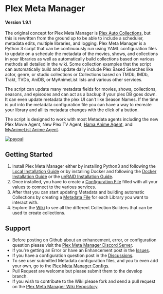 # Plex Meta Manager
#### Version 1.9.1

The original concept for Plex Meta Manager is [Plex Auto Collections](https://github.com/mza921/Plex-Auto-Collections), but this is rewritten from the ground up to be able to include a scheduler, metadata edits, multiple libraries, and logging. Plex Meta Manager is a Python 3 script that can be continuously run using YAML configuration files to update on a schedule the metadata of the movies, shows, and collections in your libraries as well as automatically build collections based on various methods all detailed in the wiki. Some collection examples that the script can automatically build and update daily include Plex Based Searches like actor, genre, or studio collections or Collections based on TMDb, IMDb, Trakt, TVDb, AniDB, or MyAnimeList lists and various other services.

The script can update many metadata fields for movies, shows, collections, seasons, and episodes and can act as a backup if your plex DB goes down. It can even update metadata the plex UI can't like Season Names. If the time is put into the metadata configuration file you can have a way to recreate your library and all its metadata changes with the click of a button.

The script is designed to work with most Metadata agents including the new Plex Movie Agent, New Plex TV Agent, [Hama Anime Agent](https://github.com/ZeroQI/Hama.bundle), and [MyAnimeList Anime Agent](https://github.com/Fribb/MyAnimeList.bundle).

[![paypal](https://www.paypalobjects.com/en_US/i/btn/btn_donateCC_LG.gif)](https://www.paypal.com/donate?business=JTK3CVKF3ZHP2&item_name=Plex+Meta+Manager&currency_code=USD) 

## Getting Started

1. Install Plex Meta Manager either by installing Python3 and following the [Local Installation Guide](https://github.com/meisnate12/Plex-Meta-Manager/wiki/Local-Installation)
   or by installing Docker and following the [Docker Installation Guide](https://github.com/meisnate12/Plex-Meta-Manager/wiki/Docker-Installation) or the [unRAID Installation Guide](https://github.com/meisnate12/Plex-Meta-Manager/wiki/unRAID-Installation).
2. Once installed, you have to create a [Configuration File](https://github.com/meisnate12/Plex-Meta-Manager/wiki/Configuration-File) filled with all your values to connect to the various services. 
3. After that you can start updating Metadata and building automatic Collections by creating a [Metadata File](https://github.com/meisnate12/Plex-Meta-Manager/wiki/Metadata-File) for each Library you want to interact with.
4. Explore the [Wiki](https://github.com/meisnate12/Plex-Meta-Manager/wiki) to see all the different Collection Builders that can be used to create collections. 

## Support

* Before posting on Github about an enhancement, error, or configuration question please visit the [Plex Meta Manager Discord Server](https://discord.gg/NfH6mGFuAB).
* If you're getting an Error or have an Enhancement post in the [Issues](https://github.com/meisnate12/Plex-Meta-Manager/issues).
* If you have a configuration question post in the [Discussions](https://github.com/meisnate12/Plex-Meta-Manager/discussions).
* To see user submitted Metadata configuration files, and you to even add your own, go to the [Plex Meta Manager Configs](https://github.com/meisnate12/Plex-Meta-Manager-Configs).
* Pull Request are welcome but please submit them to the develop branch.
* If you wish to contribute to the Wiki please fork and send a pull request on the [Plex Meta Manager Wiki Repository](https://github.com/meisnate12/Plex-Meta-Manager-Wiki).
